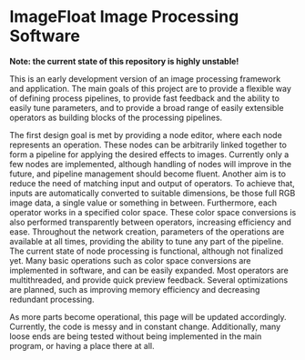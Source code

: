 ImageFloat Image Processing Software
========================================================

__Note: the current state of this repository is highly unstable!__

This is an early development version of an image processing framework and application. The main goals of this project are to provide a flexible way of defining process pipelines, to provide fast feedback and the ability to easily tune parameters, and to provide a broad range of easily extensible operators as building blocks of the processing pipelines.

The first design goal is met by providing a node editor, where each node represents an operation. These nodes can be arbitrarily linked together to form a pipeline for applying the desired effects to images. Currently only a few nodes are implemented, although handling of nodes will improve in the future, and pipeline management should become fluent. Another aim is to reduce the need of matching input and output of operators. To achieve that, inputs are automatically converted to suitable dimensions, be those full RGB image data, a single value or something in between. Furthermore, each operator works in a specified color space. These color space conversions is also performed transparently between operators, increasing efficiency and ease. Throughout the network creation, parameters of the operations are available at all times, providing the ability to tune any part of the pipeline. The current state of node processing is functional, although not finalized yet. Many basic operations such as color space conversions are implemented in software, and can be easily expanded. Most operators are multithreaded, and provide quick preview feedback. Several optimizations are planned, such as improving memory efficiency and decreasing redundant processing.

As more parts become operational, this page will be updated accordingly. Currently, the code is messy and in constant change. Additionally, many loose ends are being tested without being implemented in the main program, or having a place there at all.